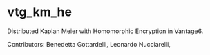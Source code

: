 # vtg_km_he



Distributed Kaplan Meier with Homomorphic Encryption in Vantage6. 


Contributors: 
Benedetta Gottardelli, Leonardo Nucciarelli, 
